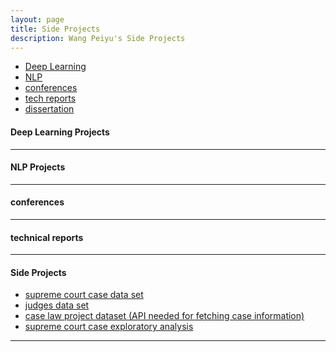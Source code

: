 ```yaml
---
layout: page
title: Side Projects
description: Wang Peiyu's Side Projects
---
```


<div class="navbar">
    <div class="navbar-inner">
        <ul class="nav">
            <li><a href="#DeepLearning">Deep Learning</a></li>
            <li><a href="#NLP">NLP</a></li>
            <li><a href="#conferences">conferences</a></li>
            <li><a href="#techreports">tech reports</a></li>
            <li><a href="#thesis">dissertation</a></li>
        </ul>
    </div>
</div>


#### <a name="DeepLearning"></a>Deep Learning Projects


---

#### <a name="NLP"></a>NLP Projects

---


#### <a name="conferences"></a>conferences

---




#### <a name="techreports"></a>technical reports

---


#### <a name="sideprojects"></a>Side Projects
* [supreme court case data set](https://github.com/oliviapy960825/oliviapy960825.github.io/blob/master/assets/misc/SCDB_2019_01_justiceCentered_Vote.csv)
* [judges data set](https://github.com/oliviapy960825/oliviapy960825.github.io/blob/master/assets/misc/judges.csv)
* [case law project dataset (API needed for fetching case information)](https://github.com/oliviapy960825/oliviapy960825.github.io/blob/master/assets/misc/cases_by_jurisdiction.6d65b8e11449.tsv)
* [supreme court case exploratory analysis](https://github.com/oliviapy960825/oliviapy960825.github.io/blob/master/assets/misc/PROJECT%20PILOT.ipynb)


---
